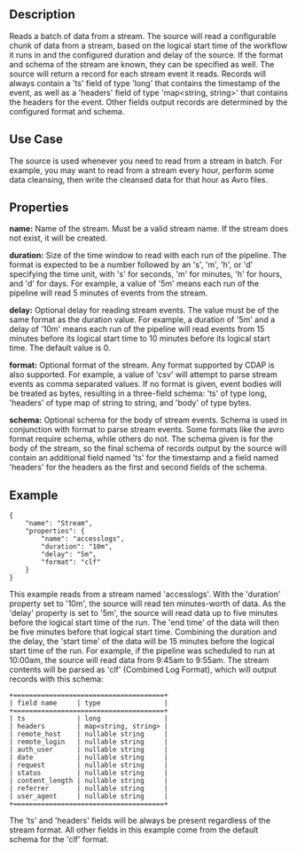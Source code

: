Description
-----------

Reads a batch of data from a stream. The source will read a configurable chunk of data from
a stream, based on the logical start time of the workflow it runs in and the configured
duration and delay of the source. If the format and schema of the stream are known,
they can be specified as well. The source will return a record for each stream event it reads.
Records will always contain a 'ts' field of type 'long' that contains the timestamp of the event,
as well as a 'headers' field of type 'map<string, string>' that contains the headers for
the event. Other fields output records are determined by the configured format and schema.
  
Use Case
--------

The source is used whenever you need to read from a stream in batch. For example,
you may want to read from a stream every hour, perform some data cleansing, then write
the cleansed data for that hour as Avro files.

Properties
----------

**name:** Name of the stream. Must be a valid stream name. If the stream does not exist,
it will be created.
    
**duration:** Size of the time window to read with each run of the pipeline. The format is
expected to be a number followed by an 's', 'm', 'h', or 'd' specifying the time unit, with
's' for seconds, 'm' for minutes, 'h' for hours, and 'd' for days. For example, a value of
'5m' means each run of the pipeline will read 5 minutes of events from the stream.

**delay:** Optional delay for reading stream events. The value must be of the same format
as the duration value. For example, a duration of '5m' and a delay of '10m' means each run
of the pipeline will read events from 15 minutes before its logical start time to 10
minutes before its logical start time. The default value is 0.

**format:** Optional format of the stream. Any format supported by CDAP is also supported.
For example, a value of 'csv' will attempt to parse stream events as comma separated
values. If no format is given, event bodies will be treated as bytes, resulting in a 
three-field schema: 'ts' of type long, 'headers' of type map of string to string, and 'body' of
type bytes.

**schema:** Optional schema for the body of stream events. Schema is used in conjunction
with format to parse stream events. Some formats like the avro format require schema,
while others do not. The schema given is for the body of the stream, so the final schema
of records output by the source will contain an additional field named 'ts' for the
timestamp and a field named 'headers' for the headers as the first and second fields of
the schema.

Example
-------

    {
        "name": "Stream",
        "properties": {
            "name": "accesslogs",
            "duration": "10m",
            "delay": "5m",
            "format": "clf"
        }
    }

This example reads from a stream named 'accesslogs'. With the 'duration' property set to
'10m', the source will read ten minutes-worth of data. As the 'delay' property is set to
'5m', the source will read data up to five minutes before the logical start time of the
run. The 'end time' of the data will then be five minutes before that logical start time. 
Combining the duration and the delay, the 'start time' of the data will be 15 minutes
before the logical start time of the run. For example, if the pipeline was scheduled to
run at 10:00am, the source will read data from 9:45am to 9:55am. The stream contents will
be parsed as 'clf' (Combined Log Format), which will output records with this schema:

    +======================================+
    | field name     | type                |
    +======================================+
    | ts             | long                |
    | headers        | map<string, string> |
    | remote_host    | nullable string     |
    | remote_login   | nullable string     |
    | auth_user      | nullable string     |
    | date           | nullable string     |
    | request        | nullable string     |
    | status         | nullable string     |
    | content_length | nullable string     |
    | referrer       | nullable string     |
    | user_agent     | nullable string     |
    +======================================+

The 'ts' and 'headers' fields will be always be present regardless of the stream format.
All other fields in this example come from the default schema for the 'clf' format.
